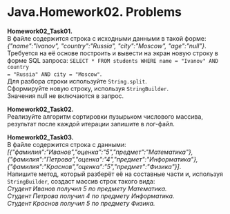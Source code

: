 # Java.Homework02. Problems

**Homework02_Task01.**<br>
В файле содержится строка с исходными данными в такой форме: *{"name":"Ivanov", "country":"Russia", "city":"Moscow", "age":"null"}*.<br>
Требуется на её основе построить и вывести на экран новую строку в форме SQL запроса: <code>SELECT * FROM students WHERE name = "Ivanov" AND country = "Russia" AND city = "Moscow"</code>.<br>
Для разбора строки используйте <code>String.split</code>.<br>
Сформируйте новую строку, используя <code>StringBuilder</code>.<br>
Значения null не включаются в запрос.

**Homework02_Task02.**<br>
Реализуйте алгоритм сортировки пузырьком числового массива, результат после каждой итерации запишите в лог-файл.

**Homework02_Task03.**<br>
В файле содержится строка с данными:
*[{"фамилия":"Иванов","оценка":"5","предмет":"Математика"}, {"фамилия":"Петрова","оценка":"4","предмет":"Информатика"}, {"фамилия":"Краснов","оценка":"5","предмет":"Физика"}]*.<br>
Напишите метод, который разберёт её на составные части и, используя <code>StringBuilder</code>, создаст массив строк такого вида:<br>
*Студент Иванов получил 5 по предмету Математика.<br>
Студент Петрова получил 4 по предмету Информатика.<br>
Студент Краснов получил 5 по предмету Физика.*
